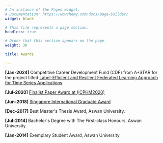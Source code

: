 ```yaml
---
# An instance of the Pages widget.
# Documentation: https://wowchemy.com/docs/page-builder/
widget: blank

# This file represents a page section.
headless: true

# Order that this section appears on the page.
weight: 30

title: Awards

---
```


**[Jan-2024]** Competitive Career Development Fund (CDF) from A*STAR for the project titled [Label-Efficient and Resilient Federated Learning Approach for Time Series Applications](https://www.a-star.edu.sg/cfar/news/news/grant-awards/recipients-for-a-star-career-development-fund-(cdf)-2023#:~:text=The%20A*STAR%20Career%20Development,management%20experience%20and%20seed%20funding.)

**[Jul-2020]** [Finalist Paper Award at (ICPHM2020)](https://ntu.edu.sg/scse/news-events/news/detail/scse-phd-student-a-star-scholar-mohamed-ragab-finalist-paper-award-at-the-12th-ieee-international-conference-on-prognostics-and-health-management-(icphm2020))

**[Jun-2018]** [Singapore International Graduate Award](#)

**[Dec-2017]** Best Master's Thesis Award, Aswan University.

**[Jul-2014]** Bachelor's Degree with The First-class Honours, Aswan University.

**[Jan-2014]** Exemplary Student Award, Aswan University
